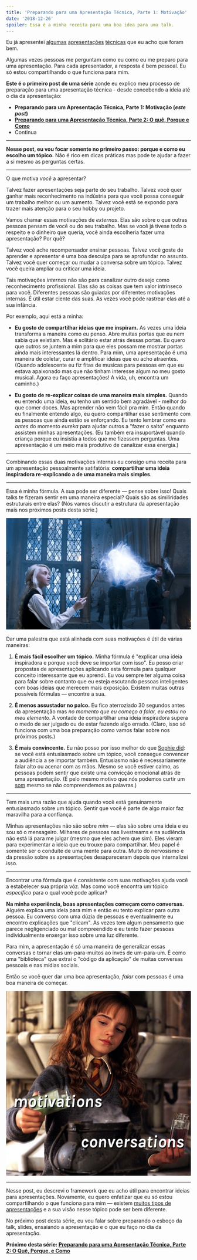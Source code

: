 ```yaml
---
title: 'Preparando para uma Apresentação Técnica, Parte 1: Motivação'
date: '2018-12-26'
spoiler: Essa é a minha receita para uma boa idea para uma talk.
---
```


Eu já apresentei [algumas](https://www.youtube.com/watch?v=xsSnOQynTHs) [apresentações](https://www.youtube.com/watch?v=nLF0n9SACd4) [técnicas](https://www.youtube.com/watch?v=dpw9EHDh2bM) que eu acho que foram bem.

Algumas vezes pessoas me perguntam como eu como eu me preparo para uma apresentação. Para cada apresentador, a resposta é bem pessoal. Eu só estou compartilhando o que funciona para mim.

**Este é o primeiro post de uma série** aonde eu explico meu processo de preparação para uma apresentação técnica - desde concebendo a ideia até o dia da apresentação:

* **Preparando para um Apresentação Técnica, Parte 1: Motivação (*este post*)**
* **[Preparando para uma Apresentação Técnica, Parte 2: O quê, Porque e Como](/preparing-for-tech-talk-part-2-what-why-and-how/)**
* Continua

<p />

---

**Nesse post, eu vou focar somente no primeiro passo: porque e como eu escolho um tópico.** Não é rico em dicas práticas mas pode te ajudar a fazer a si mesmo as perguntas certas.

---

O que motiva *você* a apresentar?

Talvez fazer apresentações seja parte do seu trabalho. Talvez você quer ganhar mais reconhecimento na indústria para que você possa conseguir um trabalho melhor ou um aumento. Talvez você está se expondo para trazer mais atenção para o seu hobby ou projeto.

Vamos chamar essas motivações de *externas*. Elas são sobre o que outras pessoas pensam de você ou do seu trabalho. Mas se você já tivese todo o respeito e o dinheiro que queria, você ainda escolheria fazer uma apresentação? Por quê?

Talvez você ache recompensador ensinar pessoas. Talvez você goste de aprender e apresentar é uma boa desculpa para se aprofundar no assunto. Talvez você quer começar ou mudar a conversa sobre um tópico. Talvez você queira ampliar ou criticar uma ideia.

Tais motivações *internas* não são para canalizar outro desejo como reconhecimento profissional. Elas são as coisas que tem valor intrínseco para você. Diferentes pessoas são guiadas por diferentes motivações internas. É útil estar ciente das suas. As vezes você pode rastrear elas até a sua infância.

Por exemplo, aqui está a minha:

* **Eu gosto de compartilhar ideias que me inspiram.** As vezes uma ideia transforma a maneira como eu penso. Abre muitas portas que eu nem sabia que existiam. Mas é solitário estar atrás dessas portas. Eu quero que outros se juntem a mim para que eles possam me mostrar portas ainda mais interessantes lá dentro. Para mim, uma apresentação é uma maneira de coletar, curar e amplificar ideias que eu acho atraentes. (Quando adolescente eu fiz fitas de musicas para pessoas em que eu estava apaixonado mas que não tinham interesse algum no meu gosto musical. Agora eu faço apresentações! A vida, uh, encontra um caminho.)

* **Eu gosto de re-explicar coisas de uma maneira mais simples.** Quando eu entendo uma ideia, eu tenho um sentido bem agradável - melhor do que comer doces. Mas aprender não vem fácil pra mim. Então quando eu finalmente entendo algo, eu quero compartilhar esse sentimento com as pessoas que ainda estão se enforçando. Eu tento lembrar como era *antes* do momento *eureka* para ajudar outros a "fazer o salto" enquanto assistem minhas apresentações. (Eu também era insuportável quando criança porque eu insistia a todos que me fizessem perguntas. Uma apresentação é um meio mais produtivo de canalizar essa energia.)

---

Combinando essas duas motivações internas eu consigo uma receita para um apresentação pessoalmente satifatória: **compartilhar uma ideia inspiradora re-explicando a de uma maneira mais simples**.

---

Essa é minha fórmula. A sua pode ser diferente — pense sobre isso! Quais talks te fizeram sentir em uma maneira especial? Quais são as similiridades estruturais entre elas? (Nós vamos discutir a estrutura da apresentação mais nos próximos posts desta série.)

![Luna Lovegood invocando o Feitiço Patronus. Image © 2007 Warner Bros. Ent](./patronus.jpg)

Dar uma palestra que está alinhada com suas motivações é útil de várias maneiras:

1. **É mais fácil escolher um tópico.** Minha fórmula é "explicar uma ideia inspiradora e porque você deve se importar com isso". Eu posso criar propostas de apresentações aplicando esta fórmula para qualquer conceito interessante que eu aprendi. Eu vou sempre ter alguma coisa para falar sobre contanto que eu esteja escutando pessoas inteligentes com boas ideias que merecem mais exposição. Existem muitas outras possíveis fórmulas — encontre a sua.

2. **É menos assustador no palco.** Eu fico aterroziado 30 segundos antes da apresentação mas *no momento que eu começo a falar, eu estou no meu elemento*. A vontade de compartilhar uma ideia inspiradora supera o medo de ser julgado ou de estar fazendo algo errado. (Claro, isso só funciona com uma boa preparação como vamos falar sobre nos próximos posts.)

3. **É mais convincente.** Eu não posso por isso melhor do que [Sophie did](https://mobile.twitter.com/sophiebits/status/1077723835481284608): se você está entusiasmado sobre um tópico, você consegue convencer a audiência a se importar também. Entusiasmo não é necessariamente falar alto ou acenar com as mãos. Mesmo se você estiver calmo, as pessoas podem sentir que existe uma convicção emocional atrás de uma apresentação. (É pelo mesmo motivo que nós podemos curtir um [som](https://www.youtube.com/watch?v=6SWIwW9mg8s) mesmo se não compreendemos as palavras.)

---

Tem mais uma razão que ajuda quando você está genuinamente entusiasmado sobre um tópico. Sentir que você é parte de algo maior faz maravilha para a confiança.

Minhas apresentações não são sobre *mim* — elas são sobre uma ideia e eu sou só o mensageiro. Milhares de pessoas nas livestreams e na audiência não está lá para me julgar (mesmo que eles achem que sim). Eles vieram para experimentar a ideia que eu trouxe para compartilhar. Meu papel é somente ser o conduíte de uma mente para outra. Muito do nervosismo e da pressão sobre as apresentações desapareceram depois que internalizei isso.

---

Encontrar uma fórmula que é consistente com suas motivações ajuda você a estabelecer sua própria vóz. Mas como você encontra um tópico *específico* para o qual você pode aplicar?

**Na minha experiência, boas apresentações começam como conversas.** Alguém explica uma ideia para mim e então eu tento explicar para outra pessoa. Eu converso com uma dúzia de pessoas e eventualmente eu encontro explicações que "clicam". As vezes tem algum pensamento que parece negligenciado ou mal compreendido e eu tento fazer pessoas individualmente enxergar isso sobre uma luz diferente.

Para mim, a apresentação é só uma maneira de generalizar essas conversas e tornar elas um-para-muitos ao invés de um-para-um. É como uma "biblioteca" que extrai o "código da aplicação" de muitas conversas pessoais e nas mídias sociais.

Então se você quer dar uma boa apresentação, *falar* com pessoas é uma boa maneira de começar.

![Hermione Granger fazendo uma poção. Frascos tem texto imposto no topo: "motivações" e "concentração". Caldeirão é uma metáfora para sua apresentação. Image © 2001 Warner Bros. Ent](./cauldron.jpg)

---

Nesse post, eu descrevi o framework que eu acho útil para encontrar ideias para apresentações. Novamente, eu quero enfatizar que eu só estou compartilhando o que funciona para mim — existem [muitos tipos de apresentações](https://mobile.twitter.com/jackiehluo/status/1077717283026411520) e a sua visão nesse tópico pode ser bem diferente.

No próximo post desta série, eu vou falar sobre preparando o esboço da talk, slides, ensaiando a apresentação e o que eu faço no dia da apresentação.

**Próximo desta série: [Preparando para uma Apresentação Técnica, Parte 2: O Quê, Porque, e Como](/preparing-for-tech-talk-part-2-what-why-and-how/)**
